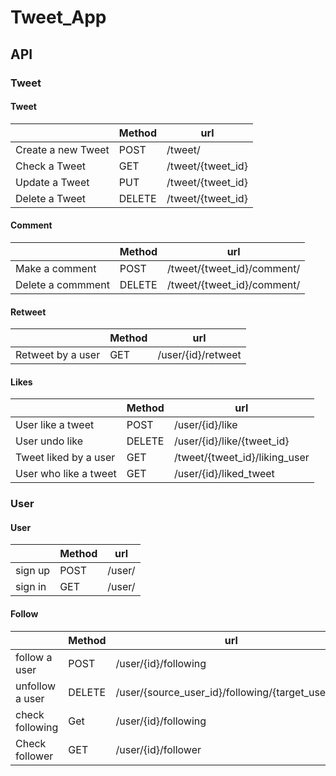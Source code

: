 # Tweet_App

## API

### Tweet

#### Tweet

|    |  Method   | url  |
|----|  ----     | ----  | 
|  Create a new Tweet  | POST     | /tweet/  | 
|  Check a Tweet       |  GET     | /tweet/{tweet_id} | 
|  Update a Tweet      |  PUT     | /tweet/{tweet_id} | 
|  Delete a Tweet      |  DELETE  | /tweet/{tweet_id} | 

#### Comment

|    |  Method   | url  |
|----|  ----     | ----  | 
|  Make a comment      |  POST     | /tweet/{tweet_id}/comment/ |
|  Delete a commment   |  DELETE   | /tweet/{tweet_id}/comment/ |
#### Retweet

|    |  Method   | url  | 
|----|  ----     | ----  | 
|  Retweet by a user      |  GET     | /user/{id}/retweet |

#### Likes

|    |  Method   | url  | 
|----|  ----     | ----  |
|  User like a tweet  |  POST     | /user/{id}/like | 
|  User undo like  |  DELETE     | /user/{id}/like/{tweet_id} |
|  Tweet liked by a user   |  GET     | /tweet/{tweet_id}/liking_user | 
|  User who like a tweet   |  GET     | /user/{id}/liked_tweet |

### User

#### User

|    |  Method   | url  | 
|----|  ----     | ----  |
|  sign up  |  POST     | /user/ |
|  sign in       |  GET      | /user/ | 

#### Follow

|    |  Method   | url  | 
|----|  ----     | ----  | 
|  follow a user  |  POST     | /user/{id}/following |
|  unfollow a user|  DELETE   | /user/{source_user_id}/following/{target_user_id} | 
| check following | Get | /user/{id}/following |
| Check follower | GET |/user/{id}/follower|




